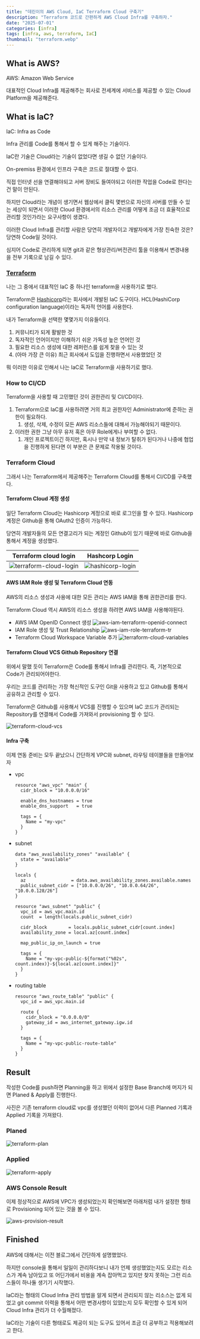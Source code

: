 ```yaml
---
title: "데린이의 AWS Cloud, IaC Terraform Cloud 구축기"
description: "Terraform 코드로 간편하게 AWS Cloud Infra를 구축하자."
date: "2025-07-01"
categories: [infra]
tags: [infra, aws, terraform, IaC]
thumbnail: "terraform.webp"
---
```


## What is AWS?

AWS: Amazon Web Service

대표적인 Cloud Infra를 제공해주는 회사로 전세계에 서비스를 제공할 수 있는 Cloud Platform을 제공해준다.

## What is IaC?

IaC: Infra as Code

Infra 관리를 Code를 통해서 할 수 있게 해주는 기술이다.

IaC란 기술은 Cloud라는 기술이 없었다면 생길 수 없던 기술이다.

On-premiss 환경에서 인프라 구축은 코드로 절대할 수 없다.

직접 인터넷 선을 연결해야되고 서버 장비도 들여야되고 이러한 작업을 Code로 한다는 건 말이 안된다.

하지만 Cloud라는 개념이 생기면서 웹상에서 클릭 몇번으로 자신의 서버를 만들 수 있는 세상이 되면서 이러한 Cloud 환경에서의 리소스 관리를 어떻게 조금 더 효율적으로 관리할 것인가라는 요구사항이 생겼다.

이러한 Cloud Infra를 관리할 사람은 당연히 개발자이고 개발자에게 가장 친숙한 것은? 당연하 Code일 것이다.

심지어 Code로 관리하게 되면 git과 같은 형상관리/버전관리 툴을 이용해서 변경내용을 전부 기록으로 남길 수 있다.

### [Terraform](https://developer.hashicorp.com/terraform)

나는 그 중에서 대표적인 IaC 중 하나인 terraform을 사용하기로 했다.

Terraform은 [Hashicorp](https://www.hashicorp.com/ko)라는 회사에서 개발된 IaC 도구이다. HCL(HashiCorp configuration language)이라는 독자적 언어를 사용한다.

내가 Terraform을 선택한 몇몇가지 이유들이다.

1. 커뮤니티가 되게 활발한 것
2. 독자적인 언어이지만 이해하기 쉬운 가독성 높은 언어인 것
3. 필요한 리소스 생성에 대한 레퍼런스를 쉽게 찾을 수 있는 것
4. (아마 가장 큰 이유) 최근 회사에서 도입을 진행하면서 사용했었던 것

뭐 이러한 이유로 인해서 나는 IaC로 Terraform을 사용하기로 했다.

### How to CI/CD

Terraform을 사용할 때 고민했던 것이 권한관리 및 CI/CD이다.

1. Terraform으로 IaC를 사용하려면 거의 최고 권한자인 Administrator에 준하는 권한이 필요하다.
   1. 생성, 삭제, 수정이 모든 AWS 리소스들에 대해서 가능해야되기 때문이다.
2. 이러한 권한 그냥 아무 유저 혹은 아무 Role에게나 부여할 수 없다.
   1. 개인 프로젝트이긴 하지만, 혹시나 만약 내 정보가 탈취가 된다거나 나중에 협업을 진행하게 된다면 이 부분은 큰 문제로 작용될 것이다.

### Terraform Cloud

그래서 나는 Terraform에서 제공해주는 Terraform Cloud를 통해서 CI/CD를 구축했다.

#### Terraform Cloud 계정 생성

일단 Terraform Cloud는 Hashicorp 계정으로 바로 로그인을 할 수 있다. Hashicorp 계정은 Github을 통해 OAuth2 인증이 가능하다.

당연히 개발자들의 모든 연결고리가 되는 계정인 Github이 있기 때문에 바로 Github을 통해서 계정을 생성했다.

| Terraform cloud login                                                                    | Hashcorp Login                                                               |
| ---------------------------------------------------------------------------------------- | ---------------------------------------------------------------------------- |
| ![terraform-cloud-login](/images/posts/contents/apply-aws-iac/terraform-cloud-login.png) | ![hashicorp-login](/images/posts/contents/apply-aws-iac/hashicorp-login.png) |

#### AWS IAM Role 생성 및 Terraform Cloud 연동

AWS의 리소스 생성과 사용에 대한 모든 관리는 AWS IAM을 통해 권한관리를 한다.

Terraform Cloud 역시 AWS의 리소스 생성을 하려면 AWS IAM을 사용해야된다.

- AWS IAM OpenID Connect 생성
  ![aws-iam-terraform-openid-connect](/images/posts/contents/apply-aws-iac/aws-iam-terrafom-openid-connect.png)
- IAM Role 생성 및 Trust Relationship
  ![aws-iam-role-terraform-tr](/images/posts/contents/apply-aws-iac/aws-iam-role-terraform-tr.png)
- Terraform Cloud Workspace Variable 추가
  ![terraform-cloud-variables](/images/posts/contents/apply-aws-iac/terraform-cloud-variables.png)

#### Terraform Cloud VCS Github Repository 연결

위에서 말했 듯이 Terraform은 Code를 통해서 Infra를 관리한다. 즉, 기본적으로 Code가 관리되어야한다.

우리는 코드를 관리하는 가장 혁신적인 도구인 Git을 사용하고 있고 Github를 통해서 공유하고 관리할 수 있다.

Terraform은 Github를 사용해서 VCS를 진행할 수 있으며 IaC 코드가 관리되는 Repository를 연결해서 Code를 가져와서 provisioning 할 수 있다.

![terraform-cloud-vcs](/images/posts/contents/apply-aws-iac/terraform-cloud-vcs.png)

#### Infra 구축

이제 연동 준비는 모두 끝났으니 간단하게 VPC와 subnet, 라우팅 테이블들을 만들어보자

- vpc

  ```hcl
  resource "aws_vpc" "main" {
    cidr_block = "10.0.0.0/16"

    enable_dns_hostnames = true
    enable_dns_support   = true

    tags = {
      Name = "my-vpc"
    }
  }
  ```

- subnet

  ```hcl
  data "aws_availability_zones" "available" {
    state = "available"
  }

  locals {
    az                 = data.aws_availability_zones.available.names
    public_subnet_cidr = ["10.0.0.0/26", "10.0.0.64/26", "10.0.0.128/26"]
  }

  resource "aws_subnet" "public" {
    vpc_id = aws_vpc.main.id
    count  = length(locals.public_subnet_cidr)

    cidr_block        = locals.public_subnet_cidr[count.index]
    availability_zone = local.az[count.index]

    map_public_ip_on_launch = true

    tags = {
      Name = "my-vpc-public-${format("%02s", count.index)}-${local.az[count.index]}"
    }
  }
  ```

- routing table

  ```hcl
  resource "aws_route_table" "public" {
    vpc_id = aws_vpc.main.id

    route {
      cidr_block = "0.0.0.0/0"
      gateway_id = aws_internet_gateway.igw.id
    }

    tags = {
      Name = "my-vpc-public-route-table"
    }
  }
  ```

## Result

작성한 Code를 push하면 Planning을 하고 위에서 설정한 Base Branch에 머지가 되면 Planed & Apply를 진행한다.

사진은 기존 terraform cloud로 vpc를 생성했던 이력이 없어서 다른 Planned 기록과 Applied 기록을 가져왔다.

### Planed

![terraform-plan](/images/posts/contents/apply-aws-iac/terraform-plan.png)

### Applied

![terraform-apply](/images/posts/contents/apply-aws-iac/terraform-apply.png)

### AWS Console Result

이제 정상적으로 AWS에 VPC가 생성되었는지 확인해보면 아래처럼 내가 설정한 형태로 Provisioning 되어 있는 것을 볼 수 있다.

![aws-provision-result](/images/posts/contents/apply-aws-iac/aws-provision-result.png)

## Finished

AWS에 대해서는 이전 블로그에서 간단하게 설명했었다.

하지만 console을 통해서 일일이 관리하다보니 내가 언제 생성했었는지도 모르는 리소스가 계속 남아있고 또 어딘가에서 비용을 계속 잡아먹고 있지만 찾지 못하는 그런 리소스들이 하나둘 생기기 시작했다.

IaC라는 형태의 Cloud Infra 관리 방법을 알게 되면서 관리되지 않는 리소스는 없게 되었고 git commit 이력을 통해서 어떤 변경사항이 있었는지 모두 확인할 수 있게 되어 Cloud Infra 관리가 더 수월해졌다.

IaC라는 기술이 다른 형태로도 제공이 되는 도구도 있어서 조금 더 공부하고 적용해보려고 한다.

